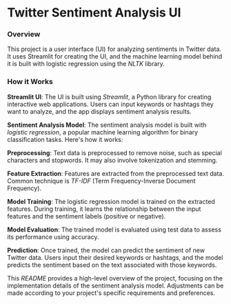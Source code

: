# Twitter Sentiment Analysis UI

### Overview

This project is a user interface (UI) for analyzing sentiments in Twitter data. It uses Streamlit for creating the UI, and the machine learning model behind it is built with logistic regression using the *NLTK* library.

### How it Works

**Streamlit UI**: The UI is built using *Streamlit*, a Python library for creating interactive web applications. Users can input keywords or hashtags they want to analyze, and the app displays sentiment analysis results.

**Sentiment Analysis Model**: The sentiment analysis model is built with *logistic regression*, a popular machine learning algorithm for binary classification tasks. Here's how it works:

**Preprocessing**: Text data is preprocessed to remove noise, such as special characters and stopwords. It may also involve tokenization and stemming.

**Feature Extraction**: Features are extracted from the preprocessed text data. Common technique is *TF-IDF* (Term Frequency-Inverse Document Frequency).

**Model Training**: The logistic regression model is trained on the extracted features. During training, it learns the relationship between the input features and the sentiment labels (positive or negative).

**Model Evaluation**: The trained model is evaluated using test data to assess its performance using accuracy.

**Prediction**: Once trained, the model can predict the sentiment of new Twitter data. Users input their desired keywords or hashtags, and the model predicts the sentiment based on the text associated with those keywords.

This *README* provides a high-level overview of the project, focusing on the implementation details of the sentiment analysis model. Adjustments can be made according to your project's specific requirements and preferences.
